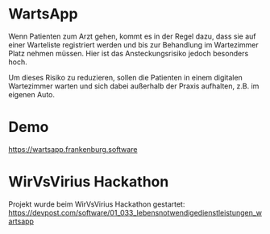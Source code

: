 # WartsApp

Wenn Patienten zum Arzt gehen, kommt es in der Regel dazu, dass sie auf einer Warteliste registriert werden und bis zur Behandlung im Wartezimmer Platz nehmen müssen. Hier ist das Ansteckungsrisiko jedoch besonders hoch.

Um dieses Risiko zu reduzieren, sollen die Patienten in einem digitalen Wartezimmer warten und sich dabei außerhalb der Praxis aufhalten, z.B. im eigenen Auto.


# Demo

https://wartsapp.frankenburg.software


# WirVsVirius Hackathon

Projekt wurde beim WirVsVirius Hackathon gestartet: https://devpost.com/software/01_033_lebensnotwendigedienstleistungen_wartsapp

